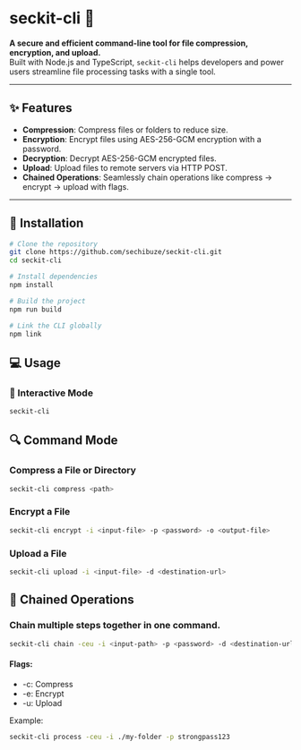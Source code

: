# seckit-cli 🔐

**A secure and efficient command-line tool for file compression, encryption, and upload.**  
Built with Node.js and TypeScript, `seckit-cli` helps developers and power users streamline file processing tasks with a single tool.

---

## ✨ Features

- **Compression**: Compress files or folders to reduce size.
- **Encryption**: Encrypt files using AES-256-GCM encryption with a password.
- **Decryption**: Decrypt AES-256-GCM encrypted files.
- **Upload**: Upload files to remote servers via HTTP POST.
- **Chained Operations**: Seamlessly chain operations like compress → encrypt → upload with flags.

---

## 🚀 Installation

```bash
# Clone the repository
git clone https://github.com/sechibuze/seckit-cli.git
cd seckit-cli

# Install dependencies
npm install

# Build the project
npm run build

# Link the CLI globally
npm link
```

## 💻 Usage

### 🔧 Interactive Mode

```bash
seckit-cli
```

## 🔍 Command Mode

### Compress a File or Directory

```bash
seckit-cli compress <path>
```

### Encrypt a File

```bash
seckit-cli encrypt -i <input-file> -p <password> -o <output-file>
```

### Upload a File

```bash
seckit-cli upload -i <input-file> -d <destination-url>
```

## 🔗 Chained Operations

### Chain multiple steps together in one command.

```bash
seckit-cli chain -ceu -i <input-path> -p <password> -d <destination-url>
```

#### Flags:

- -c: Compress
- -e: Encrypt
- -u: Upload

Example:

```bash
seckit-cli process -ceu -i ./my-folder -p strongpass123
```
